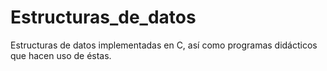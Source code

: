 # Estructuras_de_datos
Estructuras de datos implementadas en C, así como programas didácticos que hacen uso de éstas.
